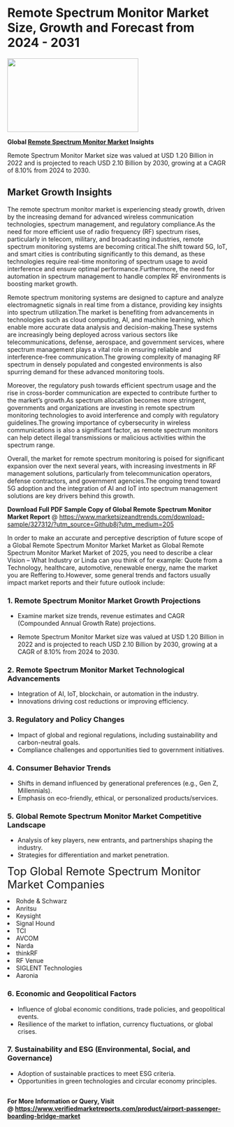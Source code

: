 <H1>Remote Spectrum Monitor Market Size, Growth and Forecast from 2024 - 2031</H1><img class="aligncenter size-medium wp-image-584254" src="https://thirdeyenews.in/wp-content/uploads/2024/09/Global-Market-Research-300x168.jpeg" alt="" width="300" height="168" /><p><strong>Global&nbsp;<a href="https://www.marketsizeandtrends.com/download-sample/327312/?utm_source=Github8j?utm_medium=205">Remote Spectrum Monitor Market</a> Insights</strong></p><p>Remote Spectrum Monitor Market size was valued at USD 1.20 Billion in 2022 and is projected to reach USD 2.10 Billion by 2030, growing at a CAGR of 8.10% from 2024 to 2030.</p><p><h2>Market Growth Insights</h2> <p>The remote spectrum monitor market is experiencing steady growth, driven by the increasing demand for advanced wireless communication technologies, spectrum management, and regulatory compliance.As the need for more efficient use of radio frequency (RF) spectrum rises, particularly in telecom, military, and broadcasting industries, remote spectrum monitoring systems are becoming critical.The shift toward 5G, IoT, and smart cities is contributing significantly to this demand, as these technologies require real-time monitoring of spectrum usage to avoid interference and ensure optimal performance.Furthermore, the need for automation in spectrum management to handle complex RF environments is boosting market growth.</p> <p>Remote spectrum monitoring systems are designed to capture and analyze electromagnetic signals in real time from a distance, providing key insights into spectrum utilization.The market is benefiting from advancements in technologies such as cloud computing, AI, and machine learning, which enable more accurate data analysis and decision-making.These systems are increasingly being deployed across various sectors like telecommunications, defense, aerospace, and government services, where spectrum management plays a vital role in ensuring reliable and interference-free communication.The growing complexity of managing RF spectrum in densely populated and congested environments is also spurring demand for these advanced monitoring tools.</p> <p>Moreover, the regulatory push towards efficient spectrum usage and the rise in cross-border communication are expected to contribute further to the market’s growth.As spectrum allocation becomes more stringent, governments and organizations are investing in remote spectrum monitoring technologies to avoid interference and comply with regulatory guidelines.The growing importance of cybersecurity in wireless communications is also a significant factor, as remote spectrum monitors can help detect illegal transmissions or malicious activities within the spectrum range.</p> <p>Overall, the market for remote spectrum monitoring is poised for significant expansion over the next several years, with increasing investments in RF management solutions, particularly from telecommunication operators, defense contractors, and government agencies.The ongoing trend toward 5G adoption and the integration of AI and IoT into spectrum management solutions are key drivers behind this growth.</p> <p><span class=""><strong>Download Full PDF Sample Copy of Global Remote Spectrum Monitor Market Report</strong> @ <a href="https://www.marketsizeandtrends.com/download-sample/327312/?utm_source=Github8j?utm_medium=205" target="_blank">https://www.marketsizeandtrends.com/download-sample/327312/?utm_source=Github8j?utm_medium=205</a></span></p><p>In order to make an accurate and perceptive description of future scope of a Global&nbsp;Remote Spectrum Monitor Market Market as Global&nbsp;Remote Spectrum Monitor Market Market of 2025, you need to describe a clear Vision &ndash; What Industry or Linda can you think of for example: Quote from a Technology, healthcare, automotive, renewable energy, name the market you are Reffering to.However, some general trends and factors usually impact market reports and their future outlook include:</p><h3>1.&nbsp;<strong>Remote Spectrum Monitor Market Growth Projections</strong></h3><ul><li>Examine market size trends, revenue estimates and CAGR (Compounded Annual Growth Rate) projections.</li><li><p>Remote Spectrum Monitor Market size was valued at USD 1.20 Billion in 2022 and is projected to reach USD 2.10 Billion by 2030, growing at a CAGR of 8.10% from 2024 to 2030.</p></li></ul><h3>2.&nbsp;<strong>Remote Spectrum Monitor Market Technological Advancements</strong></h3><ul><li>Integration of AI, IoT, blockchain, or automation in the industry.</li><li>Innovations driving cost reductions or improving efficiency.</li></ul><h3>3.&nbsp;<strong>Regulatory and Policy Changes</strong></h3><ul><li>Impact of global and regional regulations, including sustainability and carbon-neutral goals.</li><li>Compliance challenges and opportunities tied to government initiatives.</li></ul><h3>4.&nbsp;<strong>Consumer Behavior Trends</strong></h3><ul><li>Shifts in demand influenced by generational preferences (e.g., Gen Z, Millennials).</li><li>Emphasis on eco-friendly, ethical, or personalized products/services.</li></ul><h3>5.&nbsp;<strong>Global Remote Spectrum Monitor Market Competitive Landscape</strong></h3><ul><li>Analysis of key players, new entrants, and partnerships shaping the industry.</li><li>Strategies for differentiation and market penetration.</li></ul><p data-pm-slice="1 1 []"><span style="color: inherit; font-family: inherit; font-size: 25px;">Top Global Remote Spectrum Monitor Market Companies</span></p><div class="" data-test-id=""><p><li>Rohde & Schwarz</li><li> Anritsu</li><li> Keysight</li><li> Signal Hound</li><li> TCI</li><li> AVCOM</li><li> Narda</li><li> thinkRF</li><li> RF Venue</li><li> SIGLENT Technologies</li><li> Aaronia</li></p></div><h3>6.&nbsp;<strong>Economic and Geopolitical Factors</strong></h3><ul><li>Influence of global economic conditions, trade policies, and geopolitical events.</li><li>Resilience of the market to inflation, currency fluctuations, or global crises.</li></ul><h3>7.&nbsp;<strong>Sustainability and ESG (Environmental, Social, and Governance)</strong></h3><ul><li>Adoption of sustainable practices to meet ESG criteria.</li><li>Opportunities in green technologies and circular economy principles.</li></ul><h2><strong style="font-size: 14px;">For More Information or Query, Visit @&nbsp;</strong><a style="background-color: #ffffff; font-size: 14px;" href="https://www.marketsizeandtrends.com/report/remote-spectrum-monitor-market/" target="_blank">https://www.verifiedmarketreports.com/product/airport-passenger-boarding-bridge-market</a></h2>